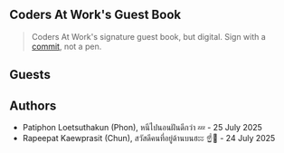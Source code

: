 ## Coders At Work's Guest Book

> Coders At Work's signature guest book, but digital. Sign with a [commit](github.com/learnalgorithmdotcom/guest-book/commits), not a pen.

## Guests

## Authors

- Patiphon Loetsuthakun (Phon), หนีไปนอนฝันดีกว่า 💤 - 25 July 2025
- Rapeepat Kaewprasit (Chun), สวัสดีคนที่อยู่ด้านบนฮะะ ☝️👋 - 24 July 2025
